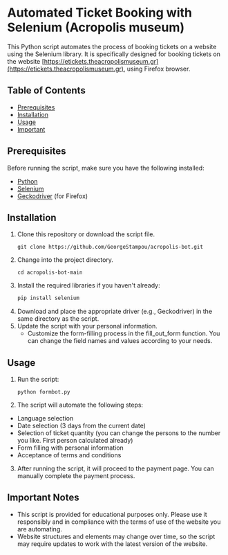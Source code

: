 # Automated Ticket Booking with Selenium (Acropolis museum)

This Python script automates the process of booking tickets on a website using the Selenium library. It is specifically designed for booking tickets on the website [https://etickets.theacropolismuseum.gr](https://etickets.theacropolismuseum.gr), using Firefox browser.

## Table of Contents
- [Prerequisites](#prerequisites)
- [Installation](#installation)
- [Usage](#usage)
- [Important](#importantnotes)

## Prerequisites
Before running the script, make sure you have the following installed:
- [Python](https://www.python.org/downloads/)
- [Selenium](https://selenium-python.readthedocs.io/installation.html)
- [Geckodriver](https://github.com/mozilla/geckodriver/releases) (for Firefox)

## Installation
1. Clone this repository or download the script file.
   ```shell
   git clone https://github.com/GeorgeStampou/acropolis-bot.git
2. Change into the project directory.
   ```shell
   cd acropolis-bot-main
3. Install the required libraries if you haven't already:
   ```bash
   pip install selenium
4. Download and place the appropriate driver (e.g., Geckodriver) in the same directory as the script.
5. Update the script with your personal information.
   - Customize the form-filling process in the fill_out_form function. You can change the field names and values according to your needs.

## Usage

1. Run the script:
   ```shell
   python formbot.py
2. The script will automate the following steps:
- Language selection
- Date selection (3 days from the current date)
- Selection of ticket quantity (you can change the persons to the number you like. First person calculated already)
- Form filling with personal information
- Acceptance of terms and conditions
3. After running the script, it will proceed to the payment page. You can manually complete the payment process.

## Important Notes
- This script is provided for educational purposes only. Please use it responsibly and in compliance with the terms of use of the website you are automating.
- Website structures and elements may change over time, so the script may require updates to work with the latest version of the website.
